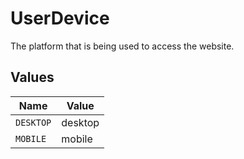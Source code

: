 # UserDevice

The platform that is being used to access the website.


## Values

| Name      | Value     |
| --------- | --------- |
| `DESKTOP` | desktop   |
| `MOBILE`  | mobile    |